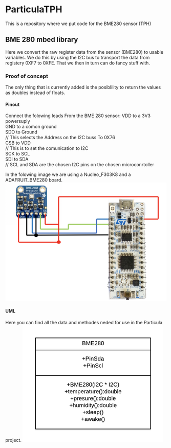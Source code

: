 # ParticulaTPH
This is a repository where we put code for the BME280 sensor (TPH)

## BME 280 mbed library
Here we convert the raw register data from the sensor (BME280) to usable variables. We do this by using the I2C bus to transport the data from registery 0XF7 to 0XFE. That we then in turn can do fancy stuff with. 

### Proof of concept
The only thing that is currently added is the posiblility to return the values as doubles instead of floats.

#### Pinout
Connect the folowing leads From the BME 280 sensor:
VDD to a 3V3 powersuply  
GND to a comon ground  
SDO to Ground  
// This selects the Address on the I2C buss To 0X76  
CSB to VDD  
// This is to set the comunication to I2C  
SCK to SCL  
SDI to SDA  
// SCL and SDA are the chosen I2C pins on the chosen microconrtoller  

In the folowing image we are using a Nucleo_F303K8 and a ADAFRUIT_BME280 board.
![](img/schematic.png)

#### UML
Here you can find all the data and methodes neded for use in the Particula project.
![](img/UMLBME280.png)